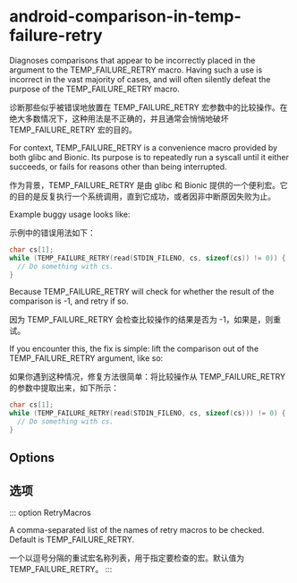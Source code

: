 # android-comparison-in-temp-failure-retry

Diagnoses comparisons that appear to be incorrectly placed in the argument to the TEMP_FAILURE_RETRY macro. Having such a use is incorrect in the vast majority of cases, and will often silently defeat the purpose of the TEMP_FAILURE_RETRY macro.

诊断那些似乎被错误地放置在 TEMP_FAILURE_RETRY 宏参数中的比较操作。在绝大多数情况下，这种用法是不正确的，并且通常会悄悄地破坏 TEMP_FAILURE_RETRY 宏的目的。

For context, TEMP_FAILURE_RETRY is a convenience macro provided by both glibc and Bionic. Its purpose is to repeatedly run a syscall until it either succeeds, or fails for reasons other than being interrupted.

作为背景，TEMP_FAILURE_RETRY 是由 glibc 和 Bionic 提供的一个便利宏。它的目的是反复执行一个系统调用，直到它成功，或者因非中断原因失败为止。

Example buggy usage looks like:

示例中的错误用法如下：

```c
char cs[1];
while (TEMP_FAILURE_RETRY(read(STDIN_FILENO, cs, sizeof(cs)) != 0)) {
  // Do something with cs.
}
```

Because TEMP_FAILURE_RETRY will check for whether the result of the comparison is -1, and retry if so.

因为 TEMP_FAILURE_RETRY 会检查比较操作的结果是否为 -1，如果是，则重试。

If you encounter this, the fix is simple: lift the comparison out of the TEMP_FAILURE_RETRY argument, like so:

如果你遇到这种情况，修复方法很简单：将比较操作从 TEMP_FAILURE_RETRY 的参数中提取出来，如下所示：

```c
char cs[1];
while (TEMP_FAILURE_RETRY(read(STDIN_FILENO, cs, sizeof(cs))) != 0) {
  // Do something with cs.
}
```

## Options

## 选项

::: option
RetryMacros

A comma-separated list of the names of retry macros to be checked. Default is TEMP_FAILURE_RETRY.

一个以逗号分隔的重试宏名称列表，用于指定要检查的宏。默认值为 TEMP_FAILURE_RETRY。
:::
